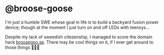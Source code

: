 # @broose-goose

I'm just a humble SWE whose goal in life is to build a backyard fusion power device; though at the moment I just turn on and off LEDs with teensys...

Despite my lack of sweedish citezenship, I managed to score the domain hack [broosegoo.se](https://broosegoo.se). There may be cool things on it, if I ever get around to those things 🌾👀🌾 
